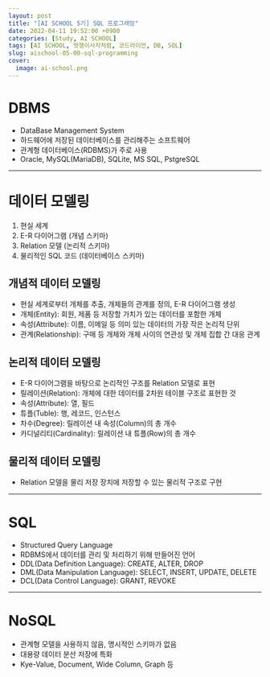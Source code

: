 ```yaml
---
layout: post
title: "[AI SCHOOL 5기] SQL 프로그래밍"
date: 2022-04-11 19:52:00 +0900
categories: [Study, AI SCHOOL]
tags: [AI SCHOOL, 멋쟁이사자처럼, 코드라이언, DB, SQL]
slug: aischool-05-00-sql-programming
cover:
  image: ai-school.png
---
```


# DBMS
- DataBase Management System
- 하드웨어에 저장된 데이터베이스를 관리해주는 소프트웨어
- 관계형 데이터베이스(RDBMS)가 주로 사용
- Oracle, MySQL(MariaDB), SQLite, MS SQL, PstgreSQL

---

# 데이터 모델링
1. 현실 세계
2. E-R 다이어그램 (개념 스키마)
3. Relation 모델 (논리적 스키마)
4. 물리적인 SQL 코드 (데이터베이스 스키마)

## 개념적 데이터 모델링
- 현실 세계로부터 개체를 추출, 개체들의 관계를 정의, E-R 다이어그램 생성
- 개체(Entity): 회원, 제품 등 저장할 가치가 있는 데이터를 포함한 개체
- 속성(Attribute): 이름, 이메일 등 의미 있는 데이터의 가장 작은 논리적 단위
- 관계(Relationship): 구매 등 개체와 개체 사이의 연관성 및 개체 집합 간 대응 관계

## 논리적 데이터 모델링
- E-R 다이어그램을 바탕으로 논리적인 구조를 Relation 모델로 표현
- 릴레이션(Relation): 개체에 대한 데이터를 2차원 테이블 구조로 표현한 것
- 속성(Attribute): 열, 필드
- 튜플(Tuble): 행, 레코드, 인스턴스
- 차수(Degree): 릴레이션 내 속성(Column)의 총 개수
- 카디널리티(Cardinality): 릴레이션 내 튜플(Row)의 총 개수

## 물리적 데이터 모델링
- Relation 모델을 물리 저장 장치에 저장할 수 있는 물리적 구조로 구현

---

# SQL
- Structured Query Language
- RDBMS에서 데이터를 관리 및 처리하기 위해 만들어진 언어
- DDL(Data Definition Language): CREATE, ALTER, DROP
- DML(Data Manipulation Language): SELECT, INSERT, UPDATE, DELETE
- DCL(Data Control Language): GRANT, REVOKE

---

# NoSQL
- 관계형 모델을 사용하지 않음, 명시적인 스키마가 없음
- 대용량 데이터 분산 저장에 특화
- Kye-Value, Document, Wide Column, Graph 등